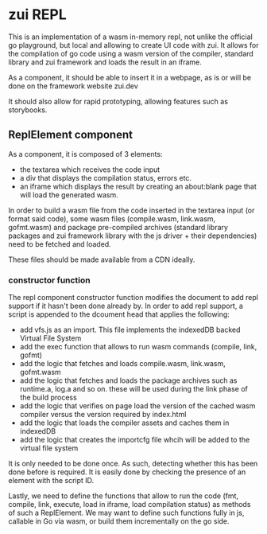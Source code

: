  # zui REPL

 This is an implementation of a wasm in-memory repl, not unlike the 
 official go playground, but local and allowing to create UI code with 
 zui.
 It allows for the compilation of go code using a wasm version of the compiler, standard library and zui framework and loads the result in
 an iframe.

 As a component, it should be able to insert it in a webpage, as is or will be done on the 
 framework website zui.dev

 It should also allow for rapid prototyping, allowing features such as storybooks.

 ## ReplElement component

 As a component, it is composed of 3 elements:
 - the textarea which receives the code input
 - a div that displays the compilation status, errors etc.
 - an iframe which displays the result by creating an about:blank page that
 will load the generated wasm.

 In order to build a wasm file from the code inserted in the textarea input (or format said code), some wasm files (compile.wasm, link.wasm, gofmt.wasm) and package pre-compiled archives (standard library packages and zui framework library with the js driver + their dependencies) need to be fetched and loaded.

 These files should be made available from a CDN ideally.

 ### constructor function
 The repl component constructor function modifies the document to add repl support if it hasn't been done already by.
In order to add repl support, a script is appended to the dcoument head that applies the following:

 - add vfs.js as an import. This file implements the indexedDB backed Virtual File System
 - add the exec function that allows to run wasm commands (compile, link, gofmt)
 - add the logic that fetches and loads compile.wasm, link.wasm, gofmt.wasm
 - add the logic that fetches and loads the package archives such as runtime.a, log.a and so on.
 these will be used during the link phase of the build process
 - add the logic that verifies on page load the version of the cached wasm compiler versus the version required by index.html
 - add the logic that loads the compiler assets and caches them in indexedDB
 - add the logic that creates the importcfg file whcih will be added to the virtual file system

It is only needed to be done once. As such, detecting whether this has been done before is required.
It is easily done by checking the presence of an element with the script ID.

Lastly, we need to define the functions that allow to run the code (fmt, compile, link, execute, load in iframe, load compilation status) as methods of such a ReplElement.
We may want to define such functions fully in js, callable in Go via wasm, or build them incrementally on the go side.

